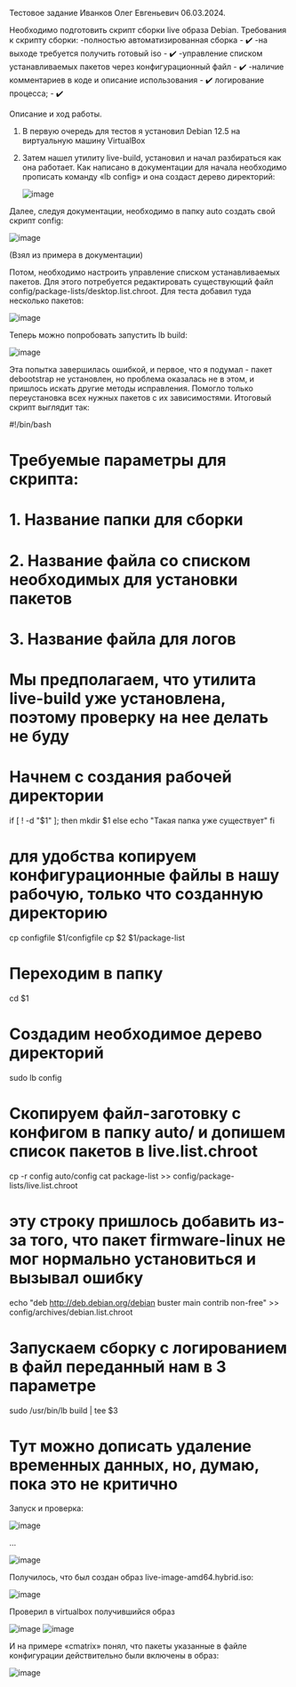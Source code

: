 Тестовое задание Иванков Олег Евгеньевич 06.03.2024.

Необходимо подготовить скрипт сборки live образа Debian. 
Требования к скрипту сборки:
-полностью автоматизированная сборка - ✔️
-на выходе требуется получить готовый iso - ✔️
-управление списком устанавливаемых пакетов через конфигурационный файл - ✔️
-наличие комментариев в коде и описание использования - ✔️
логирование процесса; - ✔️

Описание и ход работы.

1.	В первую очередь для тестов я установил Debian 12.5 на виртуальную машину VirtualBox
2.	Затем нашел утилиту live-build, установил и начал разбираться как она работает.
Как написано в документации для начала необходимо прописать команду  «lb config» и она создаст дерево директорий:

  	![image](https://github.com/oleg310107/test-task/assets/80532580/e74c7c75-b0bc-4c57-b44d-8cdff64b3caa)

Далее, следуя документации, необходимо в папку auto создать свой скрипт config:
 
 ![image](https://github.com/oleg310107/test-task/assets/80532580/b5634168-000b-474c-84c7-eee75de34f03)

(Взял из примера в документации)

Потом, необходимо настроить управление списком устанавливаемых пакетов. Для этого потребуется редактировать существующий файл config/package-lists/desktop.list.chroot. Для теста добавил туда несколько пакетов:
 
 ![image](https://github.com/oleg310107/test-task/assets/80532580/d4fd157f-39b7-4312-afb3-a849ee54a7ad)


Теперь можно попробовать запустить lb build:
 
 ![image](https://github.com/oleg310107/test-task/assets/80532580/c52216f5-7115-4979-99c6-c2b5d3025ec6)

Эта попытка завершилась ошибкой, и первое, что я подумал - пакет debootstrap не установлен, но проблема оказалась не в этом, и пришлось искать другие методы исправления. Помогло только переустановка всех нужных пакетов с их зависимостями.
Итоговый скрипт выглядит так:

#!/bin/bash

# Требуемые параметры для скрипта:
# 1. Название папки для сборки
# 2. Название файла со списком необходимых для установки пакетов
# 3. Название файла для логов

# Мы предполагаем, что утилита live-build уже установлена, поэтому проверку на нее делать не буду
# Начнем с создания рабочей директории

if [ ! -d "$1" ]; then
	mkdir $1
else
	echo "Такая папка уже существует"
fi

# для удобства копируем конфигурационные файлы в нашу рабочую, только что созданную директорию
cp configfile $1/configfile
cp $2 $1/package-list

# Переходим в папку
cd $1

# Создадим необходимое дерево директорий
sudo lb config

# Скопируем файл-заготовку с конфигом в папку auto/ и допишем список пакетов в live.list.chroot
cp -r config auto/config
cat package-list >> config/package-lists/live.list.chroot

# эту строку пришлось добавить из-за того, что пакет firmware-linux не мог нормально установиться и вызывал ошибку 
echo "deb http://deb.debian.org/debian buster main contrib non-free" >> config/archives/debian.list.chroot


# Запускаем сборку с логированием в файл переданный нам в 3 параметре
sudo /usr/bin/lb build | tee $3

# Тут можно дописать удаление временных данных, но, думаю, пока это не критично

Запуск и проверка:
 
 ![image](https://github.com/oleg310107/test-task/assets/80532580/7eea4eda-f979-4219-a108-a8be19330e8b)

…
 
 ![image](https://github.com/oleg310107/test-task/assets/80532580/6ed68c5a-8c4d-4afa-b3be-b44ba6ce8c00)

Получилось, что был создан образ live-image-amd64.hybrid.iso:
 
 ![image](https://github.com/oleg310107/test-task/assets/80532580/fcca4e00-dcd7-4dad-b046-a8f4983c3db3)


Проверил в virtualbox получившийся образ 
  
  ![image](https://github.com/oleg310107/test-task/assets/80532580/dd877684-b85f-4c99-9a4f-eb4ece4d2235)
![image](https://github.com/oleg310107/test-task/assets/80532580/e2fccca5-dd50-4908-ab42-2568fbf4a226)

И на примере «cmatrix» понял, что пакеты указанные в файле конфигурации действительно были включены в образ:
 
 ![image](https://github.com/oleg310107/test-task/assets/80532580/6281eeae-53cf-4a55-be4c-689401a1ba6d)

